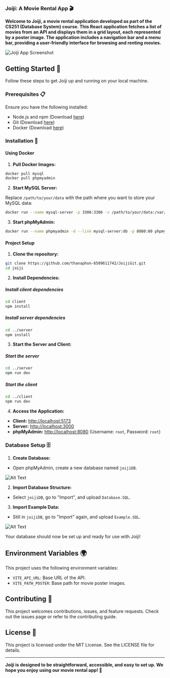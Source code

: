 ### Joiji: A Movie Rental App 🎬

**Welcome to Joiji, a movie rental application developed as part of the CS251 (Database System) course. This React application fetches a list of movies from an API and displays them in a grid layout, each represented by a poster image. The application includes a navigation bar and a menu bar, providing a user-friendly interface for browsing and renting movies.**

![Joiji App Screenshot](/app-screenshot.png)

## Getting Started 🚀

Follow these steps to get Joiji up and running on your local machine.

### Prerequisites 📋

Ensure you have the following installed:

- Node.js and npm (Download [here](https://nodejs.org/en/))
- Git (Download [here](https://git-scm.com/))
- Docker (Download [here](https://www.docker.com/get-started/))

### Installation 🔧

#### Using Docker

1. **Pull Docker Images:**

```sh
docker pull mysql
docker pull phpmyadmin
```

2. **Start MySQL Server:**

Replace `/path/to/your/data` with the path where you want to store your MySQL data:

```sh
docker run --name mysql-server -p 3306:3306 -v /path/to/your/data:/var/lib/mysql -e MYSQL_ROOT_PASSWORD=root -e MYSQL_DATABASE=joijiDB -d mysql
```

3. **Start phpMyAdmin:**

```sh
docker run --name phpmyadmin -d --link mysql-server:db -p 8080:80 phpmyadmin
```

#### Project Setup

1. **Clone the repository:**

```sh
git clone https://github.com/thanaphon-6509611742/JoijiGit.git
cd joiji
```
2. **Install Dependencies:**

##### Install client dependencies

```sh
cd client
npm install
```

##### Install server dependencies

```sh
cd ../server
npm install
```

3. **Start the Server and Client:**

##### Start the server

```sh
cd ../server
npm run dev
```

##### Start the client

```sh
cd ../client
npm run dev
```

4. **Access the Application:**
- **Client:** [http://localhost:5173](http://localhost:5173)
- **Server:** [http://localhost:3000](http://localhost:3000)
- **phpMyAdmin:** [http://localhost:8080](http://localhost:8080) (Username: `root`, Password: `root`)

### Database Setup 🗄️

1. **Create Database:**
- Open phpMyAdmin, create a new database named `joijiDB`.

![Alt Text](/init-database.gif)

2. **Import Database Structure:**
- Select `joijiDB`, go to "Import", and upload `Database.SQL`.

3. **Import Example Data:**
- Still in `joijiDB`, go to "Import" again, and upload `Example.SQL`.

![Alt Text](/insert-example.gif)

Your database should now be set up and ready for use with Joiji!

## Environment Variables 🌍

This project uses the following environment variables:

- `VITE_API_URL`: Base URL of the API.
- `VITE_PATH_POSTER`: Base path for movie poster images.

## Contributing 🤝

This project welcomes contributions, issues, and feature requests. Check out the issues page or refer to the contributing guide.

## License 📝

This project is licensed under the MIT License. See the LICENSE file for details.

---

**Joiji is designed to be straightforward, accessible, and easy to set up. We hope you enjoy using our movie rental app! 🎥**
